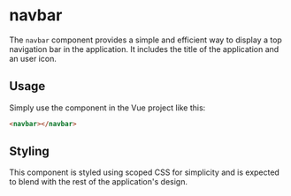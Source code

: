 
# navbar

The `navbar` component provides a simple and efficient way to display a top navigation bar in the application. It includes the title of the application and an user icon.

## Usage

Simply use the component in the Vue project like this:

```html
<navbar></navbar>
```

## Styling

This component is styled using scoped CSS for simplicity and is expected to blend with the rest of the application's design.
